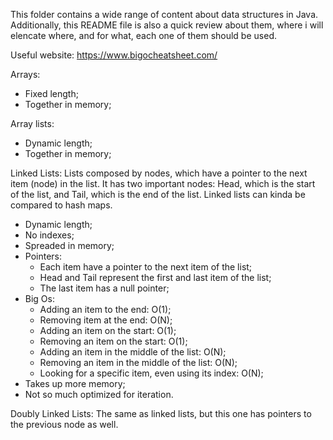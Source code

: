 This folder contains a wide range of content about data structures in Java. Additionally, this README file is also a quick review about them, where i will elencate where, and for what, each one of them should be used.

Useful website: https://www.bigocheatsheet.com/

Arrays:
- Fixed length;
- Together in memory;

Array lists:
- Dynamic length;
- Together in memory;

Linked Lists:
Lists composed by nodes, which have a pointer to the next item (node) in the list.
It has two important nodes: Head, which is the start of the list, and Tail, which is the end of the list.
Linked lists can kinda be compared to hash maps.
- Dynamic length;
- No indexes;
- Spreaded in memory;
- Pointers:
  - Each item have a pointer to the next item of the list;
  - Head and Tail represent the first and last item of the list;
  - The last item has a null pointer;
- Big Os:
  - Adding an item to the end: O(1);
  - Removing item at the end: O(N);
  - Adding an item on the start: O(1);
  - Removing an item on the start: O(1);
  - Adding an item in the middle of the list: O(N);
  - Removing an item in the middle of the list: O(N);
  - Looking for a specific item, even using its index: O(N);
- Takes up more memory;
- Not so much optimized for iteration.


Doubly Linked Lists:
The same as linked lists, but this one has pointers to the previous node as well.
